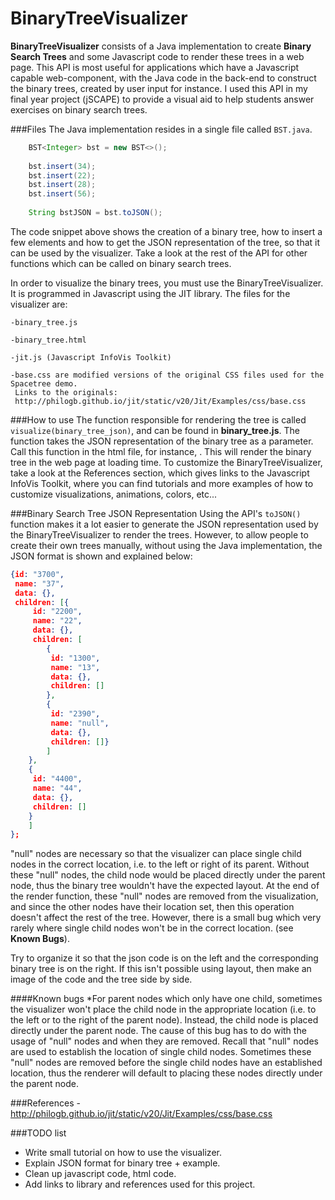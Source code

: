 BinaryTreeVisualizer
====================
**BinaryTreeVisualizer** consists of a Java implementation to create **Binary Search Trees** and some Javascript code to render these trees in a web page. This API is most useful
for applications which have a Javascript capable web-component, with the Java code in the back-end to construct the binary trees, created by user input for instance.
I used this API in my final year project (jSCAPE) to provide a visual aid to help students answer exercises on binary search trees.

###Files
The Java implementation resides in a single file called `BST.java`.
```java
    BST<Integer> bst = new BST<>();
    
    bst.insert(34);
    bst.insert(22);
    bst.insert(28);
    bst.insert(56);
    
    String bstJSON = bst.toJSON();
```
The code snippet above shows the creation of a binary tree, how to insert a few elements and how to get the JSON representation of the tree, so that it can be used by the visualizer. Take
a look at the rest of the API for other functions which can be called on binary search trees.

In order to visualize the binary trees, you must use the BinaryTreeVisualizer. It is programmed in Javascript using the JIT library. The files for the visualizer are:

    -binary_tree.js
    
    -binary_tree.html
    
    -jit.js (Javascript InfoVis Toolkit)
    
    -base.css are modified versions of the original CSS files used for the Spacetree demo.
     Links to the originals: 
     http://philogb.github.io/jit/static/v20/Jit/Examples/css/base.css

###How to use
The function responsible for rendering the tree is called <code>visualize(binary_tree_json)</code>, and can be found in **binary_tree.js**. The function takes the JSON representation
of the binary tree as a parameter. Call this function in the html file, for instance, <body onload="visualize(binary_tree_json);">. This will render the binary tree in the web page
at loading time. To customize the BinaryTreeVisualizer, take a look at the References section, which gives links to the Javascript InfoVis Toolkit, where you can find tutorials
and more examples of how to customize visualizations, animations, colors, etc...

###Binary Search Tree JSON Representation
Using the API's <code>toJSON()</code> function makes it a lot easier to generate the JSON representation used by the BinaryTreeVisualizer to render the trees. However, to allow
people to create their own trees manually, without using the Java implementation, the JSON format is shown and explained below:

```json
{id: "3700",
 name: "37",
 data: {},
 children: [{
     id: "2200",
     name: "22",
     data: {},
     children: [
        {
         id: "1300",
         name: "13",
         data: {},
         children: []
        },
        {
         id: "2390",
         name: "null",
         data: {},
         children: []}
        ]
    }, 
    {
     id: "4400",
     name: "44",
     data: {},
     children: []
    }
    ]
};
```

"null" nodes are necessary so that the visualizer can place single child nodes in the correct location, i.e. to the left or right of its parent. Without these "null" nodes, the child
node would be placed directly under the parent node, thus the binary tree wouldn't have the expected layout. At the end of the render function, these "null" nodes are removed from
the visualization, and since the other nodes have their location set, then this operation doesn't affect the rest of the tree. However, there is a small bug which very rarely where
single child nodes won't be in the correct location. (see **Known Bugs**).

Try to organize it so that the json code is on the left and the corresponding binary tree is on the right. If this isn't possible using layout, then make an image of the code
and the tree side by side.

####Known bugs
*For parent nodes which only have one child, sometimes the visualizer won't place the child node in the appropriate location (i.e. to the left or to the right of the parent node). Instead,
the child node is placed directly under the parent node. The cause of this bug has to do with the usage of "null" nodes and when they are removed. Recall that "null" nodes are used
to establish the location of single child nodes. Sometimes these "null" nodes are removed before the single child nodes have an established location, thus the renderer will default
to placing these nodes directly under the parent node.

###References
-http://philogb.github.io/jit/static/v20/Jit/Examples/css/base.css
   
###TODO list   
* Write small tutorial on how to use the visualizer.
* Explain JSON format for binary tree + example.
* Clean up javascript code, html code.
* Add links to library and references used for this project.
